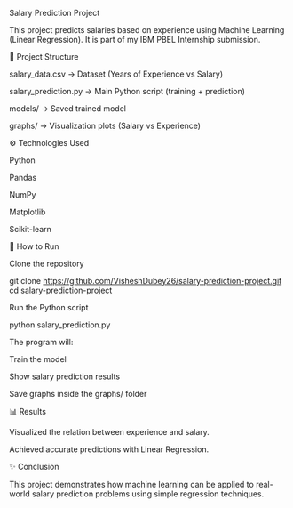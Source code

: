 Salary Prediction Project

This project predicts salaries based on experience using Machine Learning (Linear Regression).
It is part of my IBM PBEL Internship submission.

📂 Project Structure

salary_data.csv → Dataset (Years of Experience vs Salary)

salary_prediction.py → Main Python script (training + prediction)

models/ → Saved trained model

graphs/ → Visualization plots (Salary vs Experience)

⚙️ Technologies Used

Python

Pandas

NumPy

Matplotlib

Scikit-learn

🚀 How to Run

Clone the repository

git clone https://github.com/VisheshDubey26/salary-prediction-project.git
cd salary-prediction-project


Run the Python script

python salary_prediction.py


The program will:

Train the model

Show salary prediction results

Save graphs inside the graphs/ folder

📊 Results

Visualized the relation between experience and salary.

Achieved accurate predictions with Linear Regression.

✨ Conclusion

This project demonstrates how machine learning can be applied to real-world salary prediction problems using simple regression techniques.
